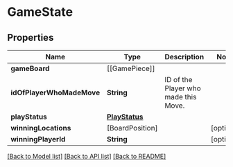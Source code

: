 # GameState

## Properties

 Name                      | Type                            | Description                          | Notes      
---------------------------|---------------------------------|--------------------------------------|------------
 **gameBoard**             | [[GamePiece]]                   |                                      |
 **idOfPlayerWhoMadeMove** | **String**                      | ID of the Player who made this Move. |
 **playStatus**            | [**PlayStatus**](PlayStatus.md) |                                      |
 **winningLocations**      | [BoardPosition]                 |                                      | [optional] 
 **winningPlayerId**       | **String**                      |                                      | [optional] 

[[Back to Model list]](../README.md#documentation-for-models) [[Back to API list]](../README.md#documentation-for-api-endpoints) [[Back to README]](../README.md)


